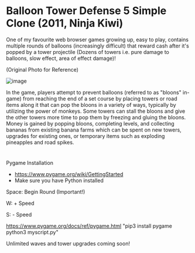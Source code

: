 # Balloon Tower Defense 5 Simple Clone (2011, Ninja Kiwi)

One of my favourite web browser games growing up, easy to play, contains multiple rounds of balloons (increasingly difficult) that reward cash after it's popped by a tower projectile (Dozens of towers i.e. pure damage to balloons, slow effect, area of effect damage)! 

(Original Photo for Reference)

![image](https://user-images.githubusercontent.com/75475136/116334192-a8d7b880-a789-11eb-9c27-0c524b4d463d.png)

In the game, players attempt to prevent balloons (referred to as "bloons" in-game) from reaching the end of a set course by placing towers or road items along it that can pop the bloons in a variety of ways, typically by utilizing the power of monkeys. Some towers can stall the bloons and give the other towers more time to pop them by freezing and gluing the bloons. Money is gained by popping bloons, completing levels, and collecting bananas from existing banana farms which can be spent on new towers, upgrades for existing ones, or temporary items such as exploding pineapples and road spikes.
#
Pygame Installation
- https://www.pygame.org/wiki/GettingStarted
- Make sure you have Python installed

Space: Begin Round (Important!)

W: + Speed

S: - Speed

https://www.pygame.org/docs/ref/pygame.html
"pip3 install pygame
python3 myscript.py"

Unlimited waves and tower upgrades coming soon!

